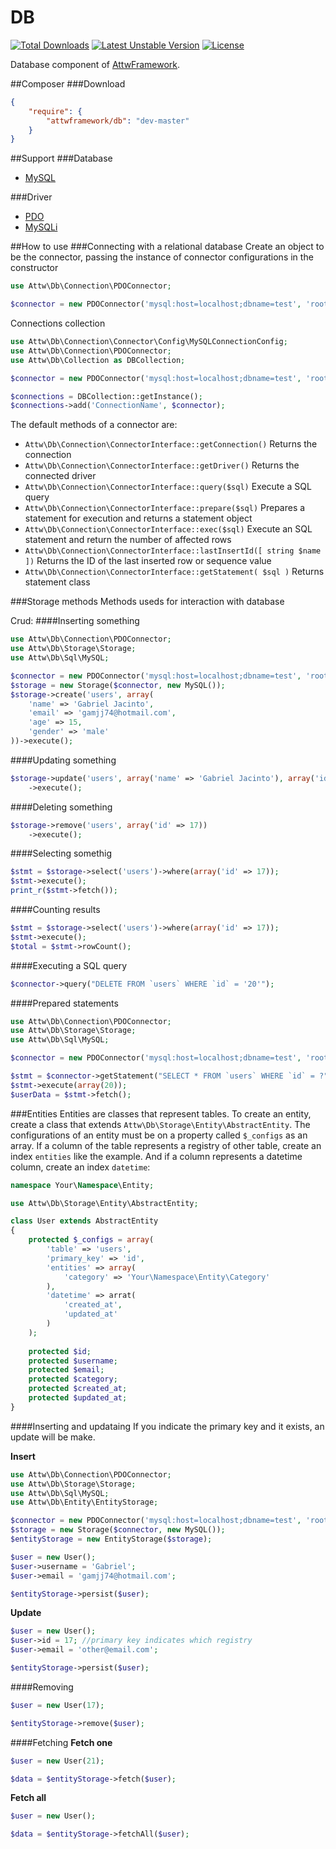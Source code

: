 DB
========
[![Total Downloads](https://poser.pugx.org/attwframework/db/downloads.png)](https://packagist.org/packages/attwframework/db) [![Latest Unstable Version](https://poser.pugx.org/attwframework/db/v/unstable.png)](https://packagist.org/packages/attwframework/db) [![License](https://poser.pugx.org/attwframework/db/license.png)](https://packagist.org/packages/attwframework/db)

Database component of [AttwFramework](https://github.com/attwframework/framework).

##Composer
###Download
```json
{
    "require": {
        "attwframework/db": "dev-master"
    }
}
```
##Support
###Database
* [MySQL](http://www.mysql.com/)

###Driver
* [PDO](http://www.php.net/manual/en/book.pdo.php)
* [MySQLi](https://php.net/manual/pt_BR/book.mysqli.php)

##How to use
###Connecting with a relational database
Create an object to be the connector, passing the instance of connector configurations in the constructor
```php
use Attw\Db\Connection\PDOConnector;

$connector = new PDOConnector('mysql:host=localhost;dbname=test', 'root', 'pass');
```
Connections collection
```php
use Attw\Db\Connection\Connector\Config\MySQLConnectionConfig;
use Attw\Db\Connection\PDOConnector;
use Attw\Db\Collection as DBCollection;

$connector = new PDOConnector('mysql:host=localhost;dbname=test', 'root', 'pass');

$connections = DBCollection::getInstance();
$connections->add('ConnectionName', $connector);
```
The default methods of a connector are:
* ```Attw\Db\Connection\ConnectorInterface::getConnection()``` Returns the connection
* ```Attw\Db\Connection\ConnectorInterface::getDriver()``` Returns the connected driver
* ```Attw\Db\Connection\ConnectorInterface::query($sql)``` Execute a SQL query
* ```Attw\Db\Connection\ConnectorInterface::prepare($sql)``` Prepares a statement for execution and returns a statement object
* ```Attw\Db\Connection\ConnectorInterface::exec($sql)``` Execute an SQL statement and return the number of affected rows
* ```Attw\Db\Connection\ConnectorInterface::lastInsertId([ string $name ])``` Returns the ID of the last inserted row or sequence value
* ```Attw\Db\Connection\ConnectorInterface::getStatement( $sql )``` Returns statement class

###Storage methods
Methods useds for interaction with database

Crud:
####Inserting something
```php
use Attw\Db\Connection\PDOConnector;
use Attw\Db\Storage\Storage;
use Attw\Db\Sql\MySQL;

$connector = new PDOConnector('mysql:host=localhost;dbname=test', 'root', 'pass');
$storage = new Storage($connector, new MySQL());
$storage->create('users', array(
    'name' => 'Gabriel Jacinto', 
    'email' => 'gamjj74@hotmail.com',
    'age' => 15,
    'gender' => 'male'
))->execute();
```
####Updating something
```php
$storage->update('users', array('name' => 'Gabriel Jacinto'), array('id' => 17))
    ->execute();
```
####Deleting something
```php
$storage->remove('users', array('id' => 17))
    ->execute();
```
####Selecting somethig
```php
$stmt = $storage->select('users')->where(array('id' => 17));
$stmt->execute();
print_r($stmt->fetch());
```
####Counting results
```php
$stmt = $storage->select('users')->where(array('id' => 17));
$stmt->execute();
$total = $stmt->rowCount();
```
####Executing a SQL query
```php
$connector->query("DELETE FROM `users` WHERE `id` = '20'");
```
####Prepared statements
```php
use Attw\Db\Connection\PDOConnector;
use Attw\Db\Storage\Storage;
use Attw\Db\Sql\MySQL;

$connector = new PDOConnector('mysql:host=localhost;dbname=test', 'root', 'pass');

$stmt = $connector->getStatement("SELECT * FROM `users` WHERE `id` = ?");
$stmt->execute(array(20));
$userData = $stmt->fetch();
```
###Entities
Entities are classes that represent tables.
To create an entity, create a class that extends ```Attw\Db\Storage\Entity\AbstractEntity```.
The configurations of an entity must be on a property called ```$_configs``` as an array.
If a column of the table represents a registry of other table, create an index ```entities``` like the example.
And if a column represents a datetime column, create an index ```datetime```:
```php
namespace Your\Namespace\Entity;

use Attw\Db\Storage\Entity\AbstractEntity;

class User extends AbstractEntity
{
    protected $_configs = array(
        'table' => 'users',
        'primary_key' => 'id',
        'entities' => array(
            'category' => 'Your\Namespace\Entity\Category'
        ),
        'datetime' => arrat(
            'created_at',
            'updated_at'
        )
    );
    
    protected $id;
    protected $username;
    protected $email;
    protected $category;
    protected $created_at;
    protected $updated_at;
}
```
####Inserting and updataing
If you indicate the primary key and it exists, an update will be make.

**Insert**
```php
use Attw\Db\Connection\PDOConnector;
use Attw\Db\Storage\Storage;
use Attw\Db\Sql\MySQL;
use Attw\Db\Entity\EntityStorage;

$connector = new PDOConnector('mysql:host=localhost;dbname=test', 'root', 'pass');
$storage = new Storage($connector, new MySQL());
$entityStorage = new EntityStorage($storage);

$user = new User();
$user->username = 'Gabriel';
$user->email = 'gamjj74@hotmail.com';

$entityStorage->persist($user);
```
**Update**
```php
$user = new User();
$user->id = 17; //primary key indicates which registry
$user->email = 'other@email.com';

$entityStorage->persist($user);
```
####Removing
```php
$user = new User(17);

$entityStorage->remove($user);
```
####Fetching
**Fetch one**
```php
$user = new User(21);

$data = $entityStorage->fetch($user);
```
**Fetch all**
```php
$user = new User();

$data = $entityStorage->fetchAll($user);
```
